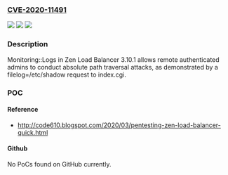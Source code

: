 ### [CVE-2020-11491](https://cve.mitre.org/cgi-bin/cvename.cgi?name=CVE-2020-11491)
![](https://img.shields.io/static/v1?label=Product&message=n%2Fa&color=blue)
![](https://img.shields.io/static/v1?label=Version&message=n%2Fa&color=blue)
![](https://img.shields.io/static/v1?label=Vulnerability&message=n%2Fa&color=brighgreen)

### Description

Monitoring::Logs in Zen Load Balancer 3.10.1 allows remote authenticated admins to conduct absolute path traversal attacks, as demonstrated by a filelog=/etc/shadow request to index.cgi.

### POC

#### Reference
- http://code610.blogspot.com/2020/03/pentesting-zen-load-balancer-quick.html

#### Github
No PoCs found on GitHub currently.


